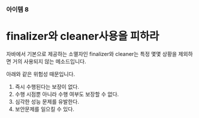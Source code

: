 
### 아이템 8
# finalizer와 cleaner사용을 피하라

자바에서 기본으로 제공하는 소멸자인 finalizer와 cleaner는 특정 몇몇 상황을 제외하면 거의 사용되지 않는 메소드입니다.

아래와 같은 위험성 때문입니다.
   1. 즉시 수행된다는 보장이 없다.
   2. 수행 시점뿐 아니라 수행 여부도 보장할 수 없다.
   3. 심각한 성능 문제를 유발한다.
   4. 보안문제를 일으킬 수 있다.

